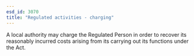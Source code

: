 ```yaml
---
esd_id: 3070
title: "Regulated activities - charging"
---
```


A local authority may charge the Regulated Person in order to recover its reasonably incurred costs arising from its carrying out its functions under the Act.


